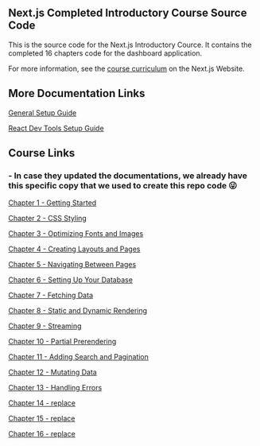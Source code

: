 ## Next.js Completed Introductory Course Source Code

This is the source code for the Next.js Introductory Cource. It contains the completed 16 chapters code for the dashboard application.

For more information, see the [course curriculum](https://nextjs.org/learn) on the Next.js Website.

## More Documentation Links
[General Setup Guide](https://github.com/xmione/nextjs-dashboard/blob/master/Docs/Steps-pnpm%20Setup.md)

[React Dev Tools Setup Guide](https://github.com/xmione/nextjs-dashboard/blob/master/Docs/Steps-react-devtools%20Setup.md)

## Course Links 
### - In case they updated the documentations, we already have this specific copy that we used to create this repo code :stuck_out_tongue_winking_eye:

[Chapter 1 - Getting Started](https://github.com/xmione/nextjs-dashboard/blob/master/Docs/Learn%20Next.js%20Getting%20Started%20%20Next.js.md)

[Chapter 2 - CSS Styling](https://github.com/xmione/nextjs-dashboard/blob/master/Docs/Learn%20Next.js%20CSS%20Styling%20%20Next.js.md)

[Chapter 3 - Optimizing Fonts and Images](https://github.com/xmione/nextjs-dashboard/blob/master/Docs/Learn%20Next.js%20Optimizing%20Fonts%20and%20Images%20%20Next.js.md)

[Chapter 4 - Creating Layouts and Pages](https://github.com/xmione/nextjs-dashboard/blob/master/Docs/Learn%20Next.js%20Creating%20Layouts%20and%20Pages%20%20Next.js.md)

[Chapter 5 - Navigating Between Pages](https://github.com/xmione/nextjs-dashboard/blob/master/Docs/Learn%20Next.js%20Navigating%20Between%20Pages%20%20Next.js.md)

[Chapter 6 - Setting Up Your Database](https://github.com/xmione/nextjs-dashboard/blob/master/Docs/Learn%20Next.js%20Setting%20Up%20Your%20Database%20%20Next.js.md)

[Chapter 7 - Fetching Data](https://github.com/xmione/nextjs-dashboard/blob/master/Docs/Learn%20Next.js%20Fetching%20Data%20%20Next.js.md)

[Chapter 8 - Static and Dynamic Rendering](https://github.com/xmione/nextjs-dashboard/blob/master/Docs/Learn%20Next.js%20Static%20and%20Dynamic%20Rendering%20%20Next.js.md)

[Chapter 9 - Streaming]([replace](https://github.com/xmione/nextjs-dashboard/blob/master/Docs/Learn%20Next.js%20Streaming%20%20Next.js.md))

[Chapter 10 - Partial Prerendering](https://github.com/xmione/nextjs-dashboard/blob/master/Docs/Learn%20Next.js%20Partial%20Prerendering%20%20Next.js.md)

[Chapter 11 - Adding Search and Pagination](https://github.com/xmione/nextjs-dashboard/blob/master/Docs/Learn%20Next.js%20Adding%20Search%20and%20Pagination%20%20Next.js.md)

[Chapter 12 - Mutating Data](https://github.com/xmione/nextjs-dashboard/blob/master/Docs/Learn%20Next.js%20Mutating%20Data%20%20Next.js.md)

[Chapter 13 - Handling Errors](https://github.com/xmione/nextjs-dashboard/blob/master/Docs/Learn%20Next.js%20Handling%20Errors%20%20Next.js.md)

[Chapter 14 - replace](replace)

[Chapter 15 - replace](replace)

[Chapter 16 - replace](replace)



